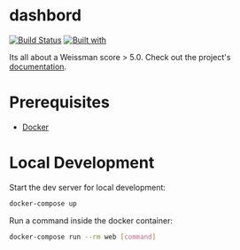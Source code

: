 # dashbord

[![Build Status](https://travis-ci.org/kobayashi-keisuke/dashbord.svg?branch=master)](https://travis-ci.org/kobayashi-keisuke/dashbord)
[![Built with](https://img.shields.io/badge/Built_with-Cookiecutter_Django_Rest-F7B633.svg)](https://github.com/agconti/cookiecutter-django-rest)

Its all about a Weissman score > 5.0. Check out the project's [documentation](http://kobayashi-keisuke.github.io/dashbord/).

# Prerequisites

- [Docker](https://docs.docker.com/docker-for-mac/install/)  

# Local Development

Start the dev server for local development:
```bash
docker-compose up
```

Run a command inside the docker container:

```bash
docker-compose run --rm web [command]
```
